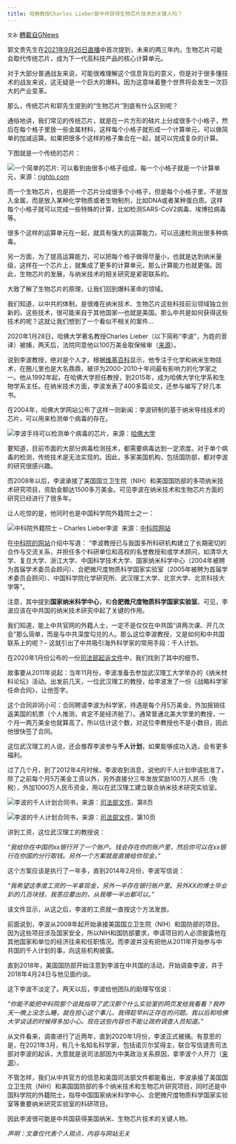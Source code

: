 ```yaml
---
title: 哈佛教授Charles Lieber是中共获得生物芯片技术的关键人吗？
---
```

`文永` [轉載自GNews](https://gnews.org/zh-hans/1557189/)

郭文贵先生在[2021年9月26日直播](https://gtv.org/video/id=6150769942a8af3151a5b28f)中首次提到，未来的两三年内，生物芯片可能会取代传统芯片，成为下一代高科技产品的核心计算单元。

对于大部分普通战友来说，可能很难理解这个信息背后的意义，但是对于很多懂技术的战友来说，这无疑是一个巨大的爆料。因为这意味着整个世界将会发生一次巨大的产业变革。

那么，传统芯片和郭先生提到的“生物芯片”到底有什么区别呢？

通俗地讲，我们常见的传统芯片，就是在一片方形的硅片上分成很多个小格子，然后在每个格子里放一些金属材料，这样每个小格子就形成一个计算单元，可以做简单的加减运算。如果把很多个这样的格子集合在一起，就可以完成复杂的计算。

下图就是一个传统的芯片：

![](https://assets.gnews.org/wp-content/uploads/2021/09/image-390.png)一个简单的芯片: 可以看到由很多小格子组成，每一个小格子就是一个计算单元，来源：[righto.com](http://static.righto.com/images/mmi/die.jpg)



而一个生物芯片，也是把一个芯片分成很多个小格子，但是每个小格子里，不是放入金属，而是放入某种化学物质或者生物制剂，比如DNA或者某种蛋白质。这样每个小格子就可以完成一些特殊的计算，比如检测SARS-CoV2病毒、埃博拉病毒等。

很多个这样的运算单元在一起，就具有强大的运算能力，可以迅速检测出很多种病毒。

另一方面，为了提高运算能力，可以把每个格子做得尽量小，也就是达到纳米量级，这样在一个芯片上，就集成了更多的计算单元，那么计算能力也就更强。因此，生物芯片的发展，与纳米技术的相关研究是紧密联系的。

大致了解了生物芯片的原理，让我们回到爆料革命的领域。

我们知道，以中共的体制，是很难在纳米技术、生物芯片这些科技前沿领域独立创新的。这些技术，很可能来自于其他国家—也就是美国。那么中共是如何获得这些技术的呢？这就让我们想到了一个看似不相关的案件…

2020年1月28日，哈佛大学著名教授Charles Lieber（以下简称“李波”，为姓的音译）被捕，两天后，法院同意他以100万美金取保候审（[来源](https://www.nature.com/articles/d41586-020-00291-2)）。

说到李波教授，绝对是个人才。根据[维基百科](https://en.wikipedia.org/wiki/Charles_M._Lieber)显示，他专注于化学和纳米生物技术，在圈儿里也是大名鼎鼎，被评为2000-2010十年间最有影响力的化学家之一。他从1992年起，在哈佛大学担任教授，到2015年，成为哈佛大学化学系和生物学系主任。在纳米技术方面，李波发表了400多篇论文，还参与编写了好几本书。

在2004年，哈佛大学网站公布了这样一则新闻：李波研制的基于纳米导线技术的芯片，可以用来检测单个病毒的存在。

![](https://assets.gnews.org/wp-content/uploads/2021/09/image-391.png)李波手持可以检测单个病毒的芯片，来源：[哈佛大学](https://news.harvard.edu/gazette/story/2004/10/sensor-detects-identifies-single-viruses/)

要知道，目前市面的大部分病毒检测技术，都需要病毒达到一定浓度。对于单个病毒的检测，传统技术是无法实现的。因此，多家美国机构，包括国防部，都对李波的研究很感兴趣。

而2008年以后，李波承接了美国国立卫生院（NIH）和美国国防部的多项纳米技术研究项目，资助金额达1500多万美金。可见李波在纳米技术和生物芯片方面的研究已经进行了很多年。



让人吃惊的是，他同时也是中国科学院外籍院士之一：

![](https://assets.gnews.org/wp-content/uploads/2021/09/image-392.png)中科院外籍院士 – Charles Lieber李波  来源：[中科院网站](http://casad.cas.cn/sourcedb_ad_cas/zw2/ysxx/wjysmd/201512/t20151224_4502761.html)

在[中科院的网站](http://casad.cas.cn/sourcedb_ad_cas/zw2/ysxx/wjysmd/201512/t20151224_4502761.html)介绍中写道：
“李波教授已与我国多所科研机构建立了长期密切的合作与交流关系，并担任多个科研单位和高校的名誉教授和或学术顾问，如清华大学、复旦大学、浙江大学、中国科学技术大学、国家纳米科学中心（2004年被聘为首届学术委员会顾问）、合肥微尺度物质科学国家实验室（2005年被聘为首届学术委员会顾问）、中国科学院化学研究所、武汉理工大学、北京大学、北京科技大学等”。

注意，其中提到**国家纳米科学中心**，和**合肥微尺度物质科学国家实验室**。可见，李波应该在中共国的纳米技术研究中起了关键的作用。

我们知道，能上中共官网的外籍人士，一定不是仅仅在中共国“讲两次课、开几次会”那么简单，而是与中共深度勾兑的人。那么这位李波教授，又是如何和中共国联系上的呢？– 这就引出了中共吸引海外科学家的常用手段：千人计划。

在2020年1月份公布的一份[司法部起诉文件](https://www.justice.gov/opa/press-release/file/1239796/download)中，我们找到了其中的细节。

故事要从2011年说起：当年11月份，李波准备去参加武汉理工大学举办的《纳米材料论坛》活动。出发前几天，一位武汉理工的教授，给李波发了一份《战略科学家任命合同》，让他签字。

这个合同非同小可：合同聘请李波为科学家，待遇是每个月5万美金，外加报销往返美国的机票（个人推测，肯定不是经济舱了）。通常普通北美大学里的教授，一个月一两万美金也就算高了。所以估计这个数，对这位李教授也不是小数目，因此他很快签了合同。

这位武汉理工的人说，还会推荐李波参与**千人计划**，如果能够成功入选，会有更多福利。

过了几个月，到了2012年4月时候，李波收到消息，说他的千人计划申请批准了，除了之前每个月5万美金工资以外，另外直接分三年发放奖励100万人民币（免税），外加1000万人民币资金，用以在武汉理工建立联合纳米技术研究实验室。



![](https://assets.gnews.org/wp-content/uploads/2021/09/image-393.png)李波的千人计划合同书，来源：[司法部文件](https://www.justice.gov/opa/press-release/file/1239796/download)，第8页

![](https://assets.gnews.org/wp-content/uploads/2021/09/image-394.png)李波的千人计划合同书，来源：[司法部文件](https://www.justice.gov/opa/press-release/file/1239796/download)，第10页

讲到工资，这位武汉理工的教授说：

*“我给你在中国的xx银行开了一个账户。钱会存在你的账户里，然后你可以在xx银行在你国的分行取钱。另外一个方案就是直接给你现金。”*

这个方案应该是执行了一年多，直到2014年2月份，李波写信说：

*“我希望这季度工资的一半拿现金，另外一半存在银行账户里。另外XX的博士毕业趴的几百块钱，我答应要出的，从我哪一半出都可以。”*

该文件显示，从这之后，李波的工资就一直按这个方法发放。

前面说到，李波从2008年起开始承接美国国立卫生院（NIH）和国防部的项目。因为这些项目涉及国家安全，所以NIH和国防部要求，申请项目的人必须披露他在其他国家和单位的经济往来和任职情况。而李波并没有把他从2011年开始参与中共国的千人计划的事，向这些机构披露。

直到2018年，美国国防部开始注意到李波在中共国的活动，开始调查李波，并于2018年4月24日与他见面约谈。

这下李波不淡定了。两天以后，李波给他团队的助理写信说：

*“你能不能把中科院那个说我指导了武汉那个什么实验室的网页发给我看看？我昨天一晚上没怎么睡，就在担心这个事儿，我得趁早纠正存在的问题。我以后和哈佛大学谈话的时候得多加小心。现在这些内容也不能让政府调查人员知道。”*

从文件看来，调查进行了近两年，直到2020年1月份，李波正式被捕。有意思的是，在2021年3月，有几十名知名科学家，包括诺贝尔奖得主，联合写信谴责司法部对李波的起诉，大意就是说司法部因为中美政治关系原因，拿李波个人开刀（[来源](https://www.chemistryworld.com/news/dozens-of-leading-scientists-speak-up-for-harvard-chemist-charles-lieber/4013342.article)）。



不管怎样，我们从中共官方的信息和美国司法部文件都能看出，李波承接了美国国立卫生院（NIH）和美国国防部的多个纳米技术和生物芯片研究项目，同时还是中国科学院的外籍院士，指导中国国家纳米科学中心、合肥微尺度物质科学国家实验室等重要纳米研究实验室的科研项目。

因此李波很可能是中共国获得美国纳米、生物芯片技术的关键人物。



*声明：文章仅代表个人观点，内容与网站无关*
